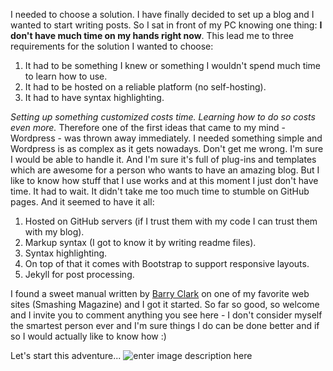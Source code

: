 I needed to choose a solution. I have finally decided to set up a blog and I wanted to start writing posts. So I sat in front of my PC knowing one thing: **I don't have much time on my hands right now**. This lead me to three requirements for the solution I wanted to choose:

 1. It had to be something I knew or something I wouldn't spend much time to learn how to use.
 2. It had to be hosted on a reliable platform (no self-hosting).
 3. It had to have syntax highlighting.

*Setting up something customized costs time. Learning how to do so costs even more.* 
Therefore one of the first ideas that came to my mind - Wordpress - was thrown away immediately. I needed something simple and Wordpress is as complex as it gets nowadays. Don't get me wrong. I'm sure I would be able to handle it. And I'm sure it's full of plug-ins and templates which are awesome for a person who wants to have an amazing blog. But I like to know how stuff that I use works and at this moment I just don't have time. It had to wait.
It didn't take me too much time to stumble on GitHub pages. And it seemed to have it all:

 1. Hosted on GitHub servers (if I trust them with my code I can trust them with my blog).
 2. Markup syntax (I got to know it by writing readme files).
 3. Syntax highlighting.
 4. On top of that it comes with Bootstrap to support responsive layouts.
 5. Jekyll for post processing.

I found a sweet manual written by [Barry Clark](http://www.barryclark.co/) on one of my favorite web sites (Smashing Magazine) and I got it started. So far so good, so welcome and I invite you to comment anything you see here - I don't consider myself the smartest person ever and I'm sure things I do can be done better and if so I would actually like to know how :)

Let's start this adventure...
![enter image description here](http://anitasnotebook.com/travelstories/wp-content/uploads/2013/06/Bilbo-Baggins-Travel-Im-Going-On-An-Adventure.jpg)

